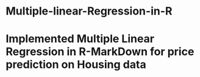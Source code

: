 # Multiple-linear-Regression-in-R
# Implemented Multiple Linear Regression in R-MarkDown for price prediction on Housing data
